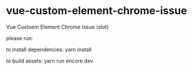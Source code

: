 # vue-custom-element-chrome-issue
Vue Custoem Element Chrome Issue (slot)


please run:

to install dependencies: yarn install


to build assets: yarn run encore dev
